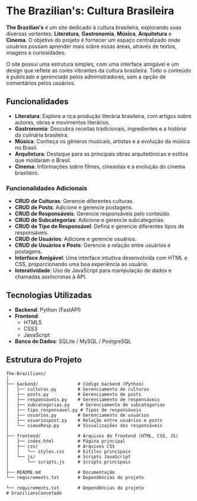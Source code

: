 # The Brazilian's: Cultura Brasileira

**The Brazilian's** é um site dedicado à cultura brasileira, explorando suas diversas vertentes: **Literatura**, **Gastronomia**, **Música**, **Arquitetura** e **Cinema**. O objetivo do projeto é fornecer um espaço centralizado onde usuários possam aprender mais sobre essas áreas, através de textos, imagens e curiosidades.

O site possui uma estrutura simples, com uma interface amigável e um design que reflete as cores vibrantes da cultura brasileira. Todo o conteúdo é publicado e gerenciado pelos administradores, sem a opção de comentários pelos usuários.

## Funcionalidades

- **Literatura**: Explore a rica produção literária brasileira, com artigos sobre autores, obras e movimentos literários.
- **Gastronomia**: Descubra receitas tradicionais, ingredientes e a história da culinária brasileira.
- **Música**: Conheça os gêneros musicais, artistas e a evolução da música no Brasil.
- **Arquitetura**: Destaque para as principais obras arquitetônicas e estilos que moldaram o Brasil.
- **Cinema**: Informações sobre filmes, cineastas e a evolução do cinema brasileiro.

### Funcionalidades Adicionais

- **CRUD de Culturas**: Gerencie diferentes culturas.
- **CRUD de Posts**: Adicione e gerencie postagens.
- **CRUD de Responsáveis**: Gerencie responsáveis pelo conteúdo.
- **CRUD de Subcategorias**: Adicione e gerencie subcategorias.
- **CRUD de Tipo de Responsável**: Defina e gerencie diferentes tipos de responsáveis.
- **CRUD de Usuários**: Adicione e gerencie usuários.
- **CRUD de Usuários e Posts**: Gerencie a relação entre usuários e postagens.
- **Interface Amigável**: Uma interface intuitiva desenvolvida com HTML e CSS, proporcionando uma boa experiência ao usuário.
- **Interatividade**: Uso de JavaScript para manipulação de dados e chamadas assíncronas à API.

## Tecnologias Utilizadas

- **Backend**: Python (FastAPI)
- **Frontend**: 
  - HTML5
  - CSS3
  - JavaScript
- **Banco de Dados**: SQLite / MySQL / PostgreSQL

## Estrutura do Projeto

```plaintext
The-Brazilians/
│
├── backend/               # Código backend (Python)
│   ├── culturas.py        # Gerenciamento de culturas
│   ├── posts.py           # Gerenciamento de posts
│   ├── responsaveis.py    # Gerenciamento de responsáveis
│   ├── subcategorias.py    # Gerenciamento de subcategorias
│   ├── tipo_responsavel.py # Tipos de responsáveis
│   ├── usuarios.py        # Gerenciamento de usuários
│   ├── usuariospost.py    # Relação entre usuários e posts
│   └── viewsResp.py       # Visualizações dos responsáveis
│
├── frontend/              # Arquivos do frontend (HTML, CSS, JS)
│   ├── index.html         # Página principal
│   ├── css/               # Arquivos CSS
│   │   └── styles.css     # Estilos principais
│   └── js/                # Scripts JavaScript
│       └── scripts.js     # Scripts principais
│
├── README.md              # Documentação
└── requirements.txt       # Dependências do projeto

└── requirements.txt       # Dependências do projeto
# braziliansConcetado
